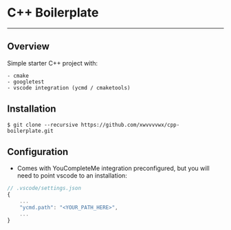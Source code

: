 # C++ Boilerplate

---

## Overview

Simple starter C++ project with:

    - cmake
    - googletest
    - vscode integration (ycmd / cmaketools)

## Installation

```
$ git clone --recursive https://github.com/xwvvvvwx/cpp-boilerplate.git
```

## Configuration

- Comes with YouCompleteMe integration preconfigured, but you will need to point vscode to an installation:

```js
// .vscode/settings.json
{
    ...
    "ycmd.path": "<YOUR_PATH_HERE>",
    ...
}
```
